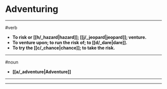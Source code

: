 # Adventuring
---
#verb
- **To risk or [[h/_hazard|hazard]]; [[j/_jeopard|jeopard]]; venture.**
- **To venture upon; to run the risk of; to [[d/_dare|dare]].**
- **To try the [[c/_chance|chance]]; to take the risk.**
---
#noun
- **[[a/_adventure|Adventure]]**
---
---
